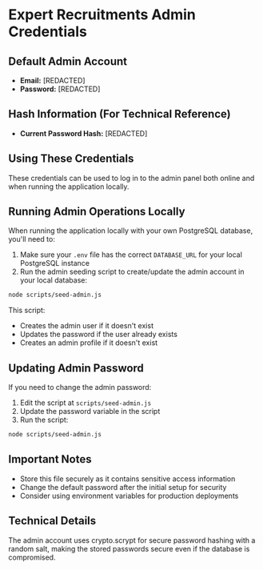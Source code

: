 # Expert Recruitments Admin Credentials

## Default Admin Account
- **Email:** [REDACTED]
- **Password:** [REDACTED]

## Hash Information (For Technical Reference)
- **Current Password Hash:** [REDACTED]

## Using These Credentials

These credentials can be used to log in to the admin panel both online and when running the application locally.

## Running Admin Operations Locally

When running the application locally with your own PostgreSQL database, you'll need to:

1. Make sure your `.env` file has the correct `DATABASE_URL` for your local PostgreSQL instance
2. Run the admin seeding script to create/update the admin account in your local database:

```bash
node scripts/seed-admin.js
```

This script:
- Creates the admin user if it doesn't exist
- Updates the password if the user already exists
- Creates an admin profile if it doesn't exist

## Updating Admin Password

If you need to change the admin password:

1. Edit the script at `scripts/seed-admin.js`
2. Update the password variable in the script
3. Run the script:

```bash
node scripts/seed-admin.js
```

## Important Notes

- Store this file securely as it contains sensitive access information
- Change the default password after the initial setup for security
- Consider using environment variables for production deployments

## Technical Details

The admin account uses crypto.scrypt for secure password hashing with a random salt, making the stored passwords secure even if the database is compromised.